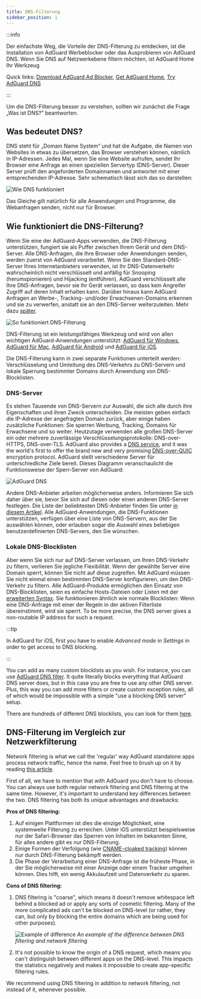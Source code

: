```yaml
---
title: DNS-Filterung
sidebar_position: 1
---
```


:::info

Der einfachste Weg, die Vorteile der DNS-Filterung zu entdecken, ist die Installation von AdGuard Werbeblocker oder das Ausprobieren von AdGuard DNS. Wenn Sie DNS auf Netzwerkebene filtern möchten, ist AdGuard Home Ihr Werkzeug

Quick links: [Download AdGuard Ad Blocker](https://agrd.io/download-kb-adblock), [Get AdGuard Home](https://github.com/AdguardTeam/AdGuardHome#getting-started), [Try AdGuard DNS](https://agrd.io/download-dns)

:::

Um die DNS-Filterung besser zu verstehen, sollten wir zunächst die Frage „Was ist DNS?” beantworten.

## Was bedeutet DNS?

DNS steht für „Domain Name System“ und hat die Aufgabe, die Namen von Websites in etwas zu übersetzen, das Browser verstehen können, nämlich in IP-Adressen. Jedes Mal, wenn Sie eine Website aufrufen, sendet Ihr Browser eine Anfrage an einen speziellen Servertyp (DNS-Server). Dieser Server prüft den angeforderten Domainnamen und antwortet mit einer entsprechenden IP-Adresse. Sehr schematisch lässt sich das so darstellen:

![Wie DNS funktioniert](https://cdn.adtidy.org/public/Adguard/kb/DNS_filtering/how_dns_works_en.png)

Das Gleiche gilt natürlich für alle Anwendungen und Programme, die Webanfragen senden, nicht nur für Browser.

## Wie funktioniert die DNS-Filterung?

Wenn Sie eine der AdGuard-Apps verwenden, die DNS-Filterung unterstützen, fungiert sie als Puffer zwischen Ihrem Gerät und dem DNS-Server. Alle DNS-Anfragen, die Ihre Browser oder Anwendungen senden, werden zuerst von AdGuard verarbeitet. Wenn Sie den Standard-DNS-Server Ihres Internetanbieters verwenden, ist Ihr DNS-Datenverkehr wahrscheinlich nicht verschlüsselt und anfällig für Snooping (herumspionieren) und Hijacking (entführen). AdGuard verschlüsselt alle Ihre DNS-Anfragen, bevor sie Ihr Gerät verlassen, so dass kein Angreifer Zugriff auf deren Inhalt erhalten kann. Darüber hinaus kann AdGuard Anfragen an Werbe-, Tracking- und/oder Erwachsenen-Domains erkennen und sie zu verwerfen, anstatt sie an den DNS-Server weiterzuleiten. Mehr dazu [später](#local-dns-blocklists).

![So funktioniert DNS-Filterung](https://cdn.adtidy.org/public/Adguard/kb/DNS_filtering/how_dns_filtering_works_en.png)

DNS-Filterung ist ein leistungsfähiges Werkzeug und wird von allen wichtigen AdGuard-Anwendungen unterstützt: [AdGuard für Windows](https://adguard.com/adguard-windows/overview.html), [AdGuard für Mac](https://adguard.com/adguard-mac/overview.html), [AdGuard für Android](https://adguard.com/adguard-android/overview.html) und [AdGuard für iOS](https://adguard.com/adguard-ios/overview.html).

Die DNS-Filterung kann in zwei separate Funktionen unterteilt werden: Verschlüsselung und Umleitung des DNS-Verkehrs zu DNS-Servern und lokale Sperrung bestimmter Domains durch Anwendung von DNS-Blocklisten.

### DNS-Server

Es stehen Tausende von DNS-Servern zur Auswahl, die sich alle durch ihre Eigenschaften und ihren Zweck unterscheiden. Die meisten geben einfach die IP-Adresse der angefragten Domain zurück, aber einige haben zusätzliche Funktionen: Sie sperren Werbung, Tracking, Domains für Erwachsene und so weiter. Heutzutage verwenden alle großen DNS-Server ein oder mehrere zuverlässige Verschlüsselungsprotokolle: DNS-over-HTTPS, DNS-over-TLS. AdGuard also provides a [DNS service](https://adguard-dns.io/), and it was the world's first to offer the brand new and very promising [DNS-over-QUIC](https://adguard.com/blog/dns-over-quic.html) encryption protocol. AdGuard stellt verschiedene Server für unterschiedliche Ziele bereit. Dieses Diagramm veranschaulicht die Funktionsweise der Sperr-Server von AdGuard:

![AdGuard DNS](https://cdn.adtidy.org/public/Adguard/kb/DNS_filtering/adguard_dns_en.jpg)

Andere DNS-Anbieter arbeiten möglicherweise anders. Informieren Sie sich daher über sie, bevor Sie sich auf diesen oder einen anderen DNS-Server festlegen. Die Liste der beliebtesten DNS-Anbieter finden Sie unter [in diesem Artikel](dns-providers.md). Alle AdGuard-Anwendungen, die DNS-Funktionen unterstützen, verfügen über eine Liste von DNS-Servern, aus der Sie auswählen können, oder erlauben sogar die Auswahl eines beliebigen benutzerdefinierten DNS-Servers, den Sie wünschen.

### Lokale DNS-Blocklisten

Aber wenn Sie sich nur auf DNS-Server verlassen, um Ihren DNS-Verkehr zu filtern, verlieren Sie jegliche Flexibilität. Wenn der gewählte Server eine Domain sperrt, können Sie nicht auf diese zugreifen. Mit AdGuard müssen Sie nicht einmal einen bestimmten DNS-Server konfigurieren, um den DNS-Verkehr zu filtern. Alle AdGuard-Produkte ermöglichen den Einsatz von DNS-Blocklisten, seien es einfache Hosts-Dateien oder Listen mit der [erweiterten Syntax](dns-filtering-syntax.md). Sie funktionieren ähnlich wie normale Blocklisten: Wenn eine DNS-Anfrage mit einer der Regeln in der aktiven Filterliste übereinstimmt, wird sie sperrt. To be more precise, the DNS server gives a non-routable IP address for such a request.

:::tip

In AdGuard for iOS, first you have to enable *Advanced mode* in *Settings* in order to get access to DNS blocking.

:::

You can add as many custom blocklists as you wish. For instance, you can use [AdGuard DNS filter](https://github.com/AdguardTeam/AdGuardSDNSFilter). It quite literally blocks everything that AdGuard DNS server does, but in this case you are free to use any other DNS server. Plus, this way you can add more filters or create custom exception rules, all of which would be impossible with a simple "use a blocking DNS server" setup.

There are hundreds of different DNS blocklists, you can look for them [here](https://filterlists.com/).

## DNS-Filterung im Vergleich zur Netzwerkfilterung

Network filtering is what we call the 'regular' way AdGuard standalone apps process network traffic, hence the name. Feel free to brush up on it by reading [this article](https://adguard.com/kb/general/ad-filtering/how-ad-blocking-works/).

First of all, we have to mention that with AdGuard you don't have to choose. You can always use both regular network filtering and DNS filtering at the same time. However, it's important to understand key differences between the two. DNS filtering has both its unique advantages and drawbacks:

**Pros of DNS filtering:**

1. Auf einigen Plattformen ist dies die einzige Möglichkeit, eine systemweite Filterung zu erreichen. Unter iOS unterstützt beispielsweise nur der Safari-Browser das Sperren von Inhalten im bekannten Sinne, für alles andere gibt es nur DNS-Filterung.
1. Einige Formen der Verfolgung (wie [CNAME-cloaked tracking](https://adguard.com/blog/cname-tracking.html)) können nur durch DNS-Filterung bekämpft werden.
1. Die Phase der Verarbeitung einer DNS-Anfrage ist die früheste Phase, in der Sie möglicherweise mit einer Anzeige oder einem Tracker umgehen können. Dies hilft, ein wenig Akkulaufzeit und Datenverkehr zu sparen.

**Cons of DNS filtering:**

1. DNS filtering is "coarse", which means it doesn't remove whitespace left behind a blocked ad or apply any sorts of cosmetic filtering. Many of the more complicated ads can't be blocked on DNS-level (or rather, they can, but only by blocking the entire domains which are being used for other purposes).

    ![Example of difference](https://cdn.adtidy.org/public/Adguard/kb/DNS_filtering/dns_diff.jpg) *An example of the difference between DNS filtering and network filtering*

1. It's not possible to know the origin of a DNS request, which means you can't distinguish between different apps on the DNS-level. This impacts the statistics negatively and makes it impossible to create app-specific filtering rules.

We recommend using DNS filtering in addition to network filtering, not instead of it, whenever possible.
